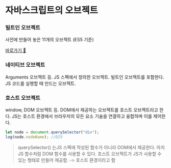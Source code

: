 # 자바스크립트의 오브젝트

### 빌트인 오브젝트

사전에 만들어 놓은 11개의 오브젝트 (ES5 기준)

[바로가기 🔗](https://github.com/josubin47/TIL/blob/main/JavaScript/%EA%B8%B0%EC%B4%88%20%EB%8B%A4%EC%A7%80%EA%B8%B0/%EB%B9%8C%ED%8A%B8%EC%9D%B8(Built-in)%20%EC%98%A4%EB%B8%8C%EC%A0%9D%ED%8A%B8.md)

### 네이티브 오브젝트

Arguments 오브젝트 등. JS 스펙에서 정의한 오브젝트. 빌트인 오브젝트를 포함한다. JS 코드를 실행할 때 만드는 오브젝트.

### 호스트 오브젝트

window, DOM 오브젝트 등. DOM에서 제공하는 오브젝트를 호스트 오브젝트라고 한다. JS는 호스트 환경에서 브라우저의 모든 요소 기술을 연결하고 융합하며 이를 제어한다.

```jsx
let node = document.querySelector("div");
log(node.nodeName); //DIV
```

> querySelector() 는JS 스펙에 작성된 함수가 아니라 DOM에서 제공한다. 마치 JS 함수처럼 DOM 함수를 사용할 수 있다. 호스트 오브젝트가 JS가 사용할 수 있는 형태로 만들어 제공함. -> 호스트 환경이라고 함
>
